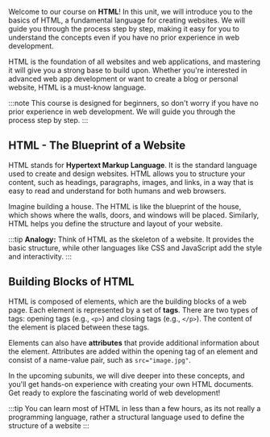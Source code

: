 Welcome to our course on **HTML**! In this unit, we will introduce you to the basics of HTML, a fundamental language for creating websites. We will guide you through the process step by step, making it easy for you to understand the concepts even if you have no prior experience in web development.

HTML is the foundation of all websites and web applications, and mastering it will give you a strong base to build upon. Whether you're interested in advanced web app development or want to create a blog or personal website, HTML is a must-know language.

:::note
This course is designed for beginners, so don't worry if you have no prior experience in web development. We will guide you through the process step by step.
:::

## HTML - The Blueprint of a Website

HTML stands for **Hypertext Markup Language**. It is the standard language used to create and design websites. HTML allows you to structure your content, such as headings, paragraphs, images, and links, in a way that is easy to read and understand for both humans and web browsers.

Imagine building a house. The HTML is like the blueprint of the house, which shows where the walls, doors, and windows will be placed. Similarly, HTML helps you define the structure and layout of your website.

:::tip
**Analogy:** Think of HTML as the skeleton of a website. It provides the basic structure, while other languages like CSS and JavaScript add the style and interactivity.
:::

## Building Blocks of HTML

HTML is composed of elements, which are the building blocks of a web page. Each element is represented by a set of **tags**. There are two types of tags: opening tags (e.g., `<p>`) and closing tags (e.g., `</p>`). The content of the element is placed between these tags.

Elements can also have **attributes** that provide additional information about the element. Attributes are added within the opening tag of an element and consist of a name-value pair, such as `src="image.jpg"`.

In the upcoming subunits, we will dive deeper into these concepts, and you'll get hands-on experience with creating your own HTML documents. Get ready to explore the fascinating world of web development!

:::tip
You can learn most of HTML in less than a few hours, as its not really a programming language, rather a structural language used to define the structure of a website
:::
